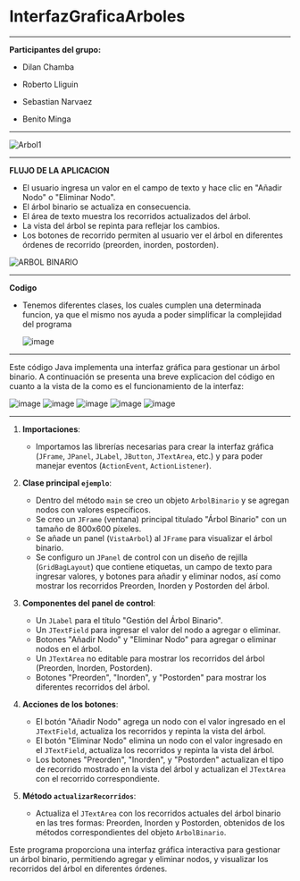 # InterfazGraficaArboles
---

**Participantes del grupo:**

- Dilan Chamba

- Roberto Lliguin

- Sebastian Narvaez

- Benito Minga

---
![Arbol1](https://github.com/manuelminga/InterfazGraficaArboles/assets/166522911/dbe3f0a1-3313-4376-8133-689864ec6529)

---

**FLUJO DE LA APLICACION**

- El usuario ingresa un valor en el campo de texto y hace clic en "Añadir Nodo" o "Eliminar Nodo".
- El árbol binario se actualiza en consecuencia.
- El área de texto muestra los recorridos actualizados del árbol.
- La vista del árbol se repinta para reflejar los cambios.
- Los botones de recorrido permiten al usuario ver el árbol en diferentes órdenes de recorrido (preorden, inorden, postorden).
    
![ARBOL BINARIO](https://github.com/manuelminga/InterfazGraficaArboles/assets/166523151/721753cb-53bf-458b-8224-30a6f900c6cc)

---
**Codigo**

- Tenemos diferentes clases, los cuales cumplen una determinada funcion, ya que el mismo nos ayuda a poder simplificar la complejidad del programa
  
  ![image](https://github.com/manuelminga/InterfazGraficaArboles/assets/166523434/175baf6b-9173-4ee3-9063-a60bdfc9b884)


---

  Este código Java implementa una interfaz gráfica para gestionar un árbol binario. A continuación se presenta una breve explicacion del código en cuanto a la vista de la como es el funcionamiento de la interfaz:
  
  ![image](https://github.com/manuelminga/InterfazGraficaArboles/assets/166523434/47b53db9-de62-48c3-a416-631211a5765d)
  ![image](https://github.com/manuelminga/InterfazGraficaArboles/assets/166523434/c04ab3a6-b9a1-4c9b-a422-4c96662864cb)
  ![image](https://github.com/manuelminga/InterfazGraficaArboles/assets/166523434/e0bb7fcc-caf1-40d1-97c7-231af4ba04a4)
  ![image](https://github.com/manuelminga/InterfazGraficaArboles/assets/166523434/783e243a-9d83-49b6-9eb3-8ff6b383f36d)
  ![image](https://github.com/manuelminga/InterfazGraficaArboles/assets/166523434/0c57d439-c639-4aa6-8c22-6ffe54a83c8e)

---
1. **Importaciones**:
   - Importamos las librerías necesarias para crear la interfaz gráfica (`JFrame`, `JPanel`, `JLabel`, `JButton`, `JTextArea`, etc.) y para poder manejar eventos (`ActionEvent`, `ActionListener`).
     
2. **Clase principal `ejemplo`**:
   - Dentro del método `main` se creo un objeto `ArbolBinario` y se agregan nodos con valores específicos.
   - Se creo un `JFrame` (ventana) principal titulado "Árbol Binario" con un tamaño de 800x600 píxeles.
   - Se añade un panel (`VistaArbol`) al `JFrame` para visualizar el árbol binario.
   - Se configuro un `JPanel` de control con un diseño de rejilla (`GridBagLayout`) que contiene etiquetas, un campo de texto para ingresar valores, y botones para añadir y eliminar nodos, así como mostrar los recorridos Preorden, Inorden y Postorden del árbol.

3. **Componentes del panel de control**:
   - Un `JLabel` para el título "Gestión del Árbol Binario".
   - Un `JTextField` para ingresar el valor del nodo a agregar o eliminar.
   - Botones "Añadir Nodo" y "Eliminar Nodo" para agregar o eliminar nodos en el árbol.
   - Un `JTextArea` no editable para mostrar los recorridos del árbol (Preorden, Inorden, Postorden).
   - Botones "Preorden", "Inorden", y "Postorden" para mostrar los diferentes recorridos del árbol.

4. **Acciones de los botones**:
   - El botón "Añadir Nodo" agrega un nodo con el valor ingresado en el `JTextField`, actualiza los recorridos y repinta la vista del árbol.
   - El botón "Eliminar Nodo" elimina un nodo con el valor ingresado en el `JTextField`, actualiza los recorridos y repinta la vista del árbol.
   - Los botones "Preorden", "Inorden", y "Postorden" actualizan el tipo de recorrido mostrado en la vista del árbol y actualizan el `JTextArea` con el recorrido correspondiente.

5. **Método `actualizarRecorridos`**:
   - Actualiza el `JTextArea` con los recorridos actuales del árbol binario en las tres formas: Preorden, Inorden y Postorden, obtenidos de los métodos correspondientes del objeto `ArbolBinario`.

Este programa proporciona una interfaz gráfica interactiva para gestionar un árbol binario, permitiendo agregar y eliminar nodos, y visualizar los recorridos del árbol en diferentes órdenes.

